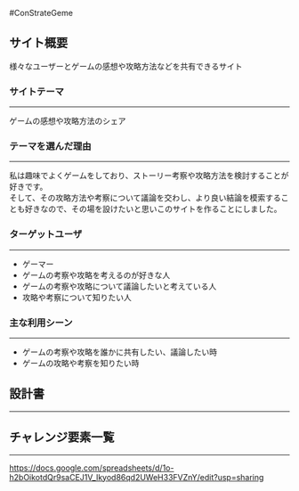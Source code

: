 #ConStrateGeme


## サイト概要
様々なユーザーとゲームの感想や攻略方法などを共有できるサイト


### サイトテーマ
---
ゲームの感想や攻略方法のシェア


### テーマを選んだ理由
---
私は趣味でよくゲームをしており、ストーリー考察や攻略方法を検討することが好きです。  
そして、その攻略方法や考察について議論を交わし、より良い結論を模索することも好きなので、その場を設けたいと思いこのサイトを作ることにしました。


### ターゲットユーザ
---
- ゲーマー
- ゲームの考察や攻略を考えるのが好きな人
- ゲームの考察や攻略について議論したいと考えている人
- 攻略や考察について知りたい人


### 主な利用シーン
---
- ゲームの考察や攻略を誰かに共有したい、議論したい時
- ゲームの攻略や考察を知りたい時


## 設計書
---



## チャレンジ要素一覧
---
https://docs.google.com/spreadsheets/d/1o-h2bOikotdQr9saCEJ1V_Ikyod86qd2UWeH33FVZnY/edit?usp=sharing



